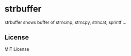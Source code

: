 strbuffer
=========

strbuffer shows buffer of strncmp, strncpy, strncat, sprintf ...


License
-------

MIT License
